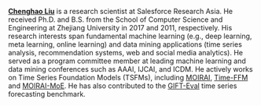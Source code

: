 [**Chenghao Liu**](https://sites.google.com/view/liuchenghao/home) is a research scientist at Salesforce Research Asia. He received Ph.D.  and B.S. from the School of Computer Science and Engineering at Zhejiang University in 2017 and 2011, respectively. His research interests span fundamental machine learning (e.g., deep learning, meta learning, online learning) and data mining applications (time series analysis, recommendation systems, web and social media analytics). He served as a program committee member at leading machine learning and data mining conferences such as AAAI, IJCAI, and ICDM. He actively works on Time Series Foundation Models (TSFMs), including [MOIRAI](https://arxiv.org/pdf/2402.02592), [Time-FFM](https://arxiv.org/pdf/2405.14252) and [MOIRAI-MoE](https://arxiv.org/pdf/2410.10469v1). He has also contributed to the [GIFT-Eval](https://github.com/SalesforceAIResearch/gift-eval) time series forecasting benchmark.
